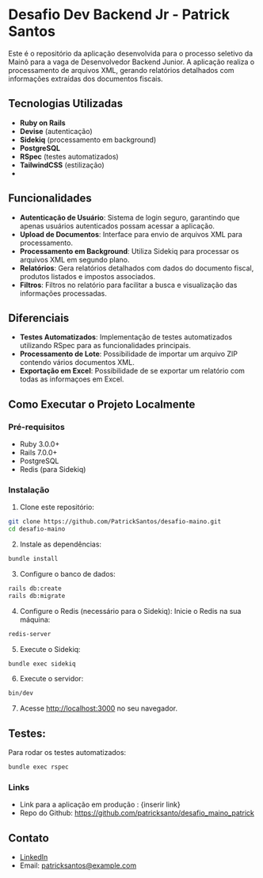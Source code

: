 # Desafio Dev Backend Jr - Patrick Santos

Este é o repositório da aplicação desenvolvida para o processo seletivo da Mainô para a vaga de Desenvolvedor Backend Junior. A aplicação realiza o processamento de arquivos XML, gerando relatórios detalhados com informações extraídas dos documentos fiscais.

## Tecnologias Utilizadas

- **Ruby on Rails**
- **Devise** (autenticação)
- **Sidekiq** (processamento em background)
- **PostgreSQL**
- **RSpec** (testes automatizados)
- **TailwindCSS** (estilização)
- 
## Funcionalidades

- **Autenticação de Usuário**: Sistema de login seguro, garantindo que apenas usuários autenticados possam acessar a aplicação.
- **Upload de Documentos**: Interface para envio de arquivos XML para processamento.
- **Processamento em Background**: Utiliza Sidekiq para processar os arquivos XML em segundo plano.
- **Relatórios**: Gera relatórios detalhados com dados do documento fiscal, produtos listados e impostos associados.
- **Filtros**: Filtros no relatório para facilitar a busca e visualização das informações processadas.

## Diferenciais

- **Testes Automatizados**: Implementação de testes automatizados utilizando RSpec para as funcionalidades principais.
- **Processamento de Lote**: Possibilidade de importar um arquivo ZIP contendo vários documentos XML.
- **Exportação em Excel**: Possibilidade de se exportar um relatório com todas as informaçoes em Excel.


## Como Executar o Projeto Localmente

### Pré-requisitos


- Ruby 3.0.0+
- Rails 7.0.0+
- PostgreSQL
- Redis (para Sidekiq)

### Instalação


1. Clone este repositório:


```bash
git clone https://github.com/PatrickSantos/desafio-maino.git
cd desafio-maino
```

2. Instale as dependências:

```bash
bundle install
```

3. Configure o banco de dados:

```bash
rails db:create
rails db:migrate
```

4. Configure o Redis (necessário para o Sidekiq):
Inicie o Redis na sua máquina:

```bash
redis-server
```

5. Execute o Sidekiq:

```bash
bundle exec sidekiq
```

6. Execute o servidor:
   
```bash
bin/dev
```

7. Acesse [http://localhost:3000](http://localhost:3000) no seu navegador.


## Testes:

Para rodar os testes automatizados:

```bash
bundle exec rspec
```

### Links

- Link para a aplicação em produção : {inserir link}
- Repo do Github: https://github.com/patricksanto/desafio_maino_patrick

  
## Contato
- [LinkedIn](https://www.linkedin.com/in/patricksanto/)
- Email: patricksantos@example.com
